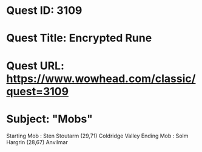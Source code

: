 # Quest ID: 3109
# Quest Title: Encrypted Rune
# Quest URL: https://www.wowhead.com/classic/quest=3109
# Subject: "Mobs"
Starting Mob : Sten Stoutarm (29,71) Coldridge Valley
Ending Mob : Solm Hargrin (28,67) Anvilmar